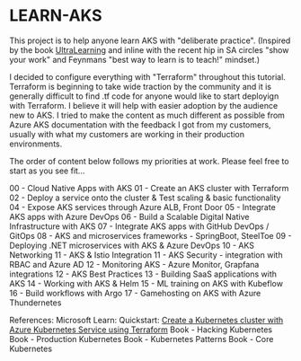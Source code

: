# LEARN-AKS 
This project is to help anyone learn AKS with "deliberate practice". (Inspired by the book [UltraLearning](https://www.amazon.com/Ultralearning-Master-Outsmart-Competition-Accelerate/dp/006285268X) and inline with the recent hip in SA circles "show your work" and Feynmans "best way to learn is to teach!" mindset.)

I decided to configure everything with "Terraform" throughout this tutorial. Terraform is beginning to take wide traction by the community and it is generally difficult to find .tf code for anyone would like to start deployign with Terraform. I believe it will help with easier adoption by the audience new to AKS.
I tried to make the content as much different as possible from Azure AKS documentation with the feedback I got from my customers, usually with what my customers are working in their production environments. 

The order of content below follows my priorities at work. Please feel free to start as you see fit...


00 - Cloud Native Apps with AKS 
01 - Create an AKS cluster with Terraform 
02 - Deploy a service onto the cluster & Test scaling & basic functionality 
04 - Expose AKS services through Azure ALB, Front Door 
05 - Integrate AKS apps with Azure DevOps
06 - Build a Scalable Digital Native Infrastructure with AKS 
07 - Integrate AKS apps with GitHub DevOps / GitOps 
08 - AKS and microservices frameworks - SpringBoot, SteelToe 
09 - Deploying .NET microservices with AKS & Azure DevOps 
10 - AKS Networking 
11 - AKS & Istio Integration
11 - AKS Security - integration with RBAC and Azure AD 
12 - Monitoring AKS - Azure Monitor, Grapfana integrations 
12 - AKS Best Practices 
13 - Building SaaS applications with AKS
14 - Working with AKS & Helm 
15 - ML training on AKS with Kubeflow
16 - Build workflows with Argo 
17 - Gamehosting on AKS with Azure Thundernetes 


References:
Microsoft Learn: Quickstart: [Create a Kubernetes cluster with Azure Kubernetes Service using Terraform](https://learn.microsoft.com/en-us/azure/developer/terraform/create-k8s-cluster-with-tf-and-aks)
Book - Hacking Kubernetes 
Book - Production Kubernetes 
Book - Kubernetes Patterns 
Book - Core Kubernetes 

